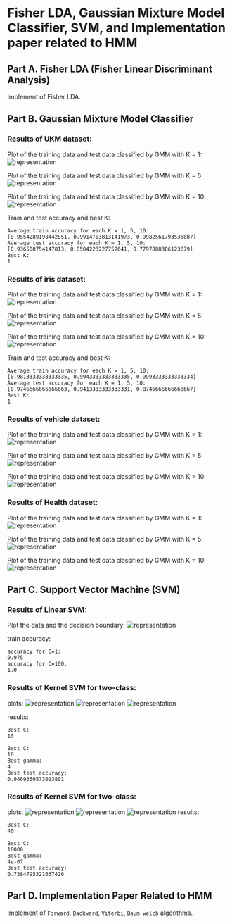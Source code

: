 # Fisher LDA, Gaussian Mixture Model Classifier, SVM, and Implementation paper related to HMM

## Part A. Fisher LDA (Fisher Linear Discriminant Analysis)

Implement of Fisher LDA.
## Part B. Gaussian Mixture Model Classifier

### Results of UKM dataset:

Plot of the training data and test data classified by GMM with K = 1:
![representation](https://github.com/VakhshooriEhsan/SPR-Fall2020-Project/blob/master/docs/imgs/A.1.1.PNG?raw=true)

Plot of the training data and test data classified by GMM with K = 5:
![representation](https://github.com/VakhshooriEhsan/SPR-Fall2020-Project/blob/master/docs/imgs/A.1.2.PNG?raw=true)

Plot of the training data and test data classified by GMM with K = 10:
![representation](https://github.com/VakhshooriEhsan/SPR-Fall2020-Project/blob/master/docs/imgs/A.1.3.PNG?raw=true)

Train and test accuracy and best K:
```
Average train accuracy for each K = 1, 5, 10:
[0.9554289198442851, 0.9914703813141973, 0.9982561793536887]
Average test accuracy for each K = 1, 5, 10:
[0.936500754147813, 0.8504223227752641, 0.7797888386123679]
Best K:
1
```
### Results of iris dataset:

Plot of the training data and test data classified by GMM with K = 1:
![representation](https://github.com/VakhshooriEhsan/SPR-Fall2020-Project/blob/master/docs/imgs/A.2.1.PNG?raw=true)

Plot of the training data and test data classified by GMM with K = 5:
![representation](https://github.com/VakhshooriEhsan/SPR-Fall2020-Project/blob/master/docs/imgs/A.2.2.PNG?raw=true)

Plot of the training data and test data classified by GMM with K = 10:
![representation](https://github.com/VakhshooriEhsan/SPR-Fall2020-Project/blob/master/docs/imgs/A.2.3.PNG?raw=true)

Train and test accuracy and best K:
```
Average train accuracy for each K = 1, 5, 10:
[0.9813333333333335, 0.9943333333333335, 0.9993333333333334]
Average test accuracy for each K = 1, 5, 10:
[0.9746666666666663, 0.9413333333333331, 0.8746666666666667]
Best K:
1
```
### Results of vehicle dataset:

Plot of the training data and test data classified by GMM with K = 1:
![representation](https://github.com/VakhshooriEhsan/SPR-Fall2020-Project/blob/master/docs/imgs/A.3.1.PNG?raw=true)

Plot of the training data and test data classified by GMM with K = 5:
![representation](https://github.com/VakhshooriEhsan/SPR-Fall2020-Project/blob/master/docs/imgs/A.3.2.PNG?raw=true)

Plot of the training data and test data classified by GMM with K = 10:
![representation](https://github.com/VakhshooriEhsan/SPR-Fall2020-Project/blob/master/docs/imgs/A.3.3.PNG?raw=true)
### Results of Health dataset:

Plot of the training data and test data classified by GMM with K = 1:
![representation](https://github.com/VakhshooriEhsan/SPR-Fall2020-Project/blob/master/docs/imgs/A.4.1.PNG?raw=true)

Plot of the training data and test data classified by GMM with K = 5:
![representation](https://github.com/VakhshooriEhsan/SPR-Fall2020-Project/blob/master/docs/imgs/A.4.2.PNG?raw=true)

Plot of the training data and test data classified by GMM with K = 10:
![representation](https://github.com/VakhshooriEhsan/SPR-Fall2020-Project/blob/master/docs/imgs/A.4.3.PNG?raw=true)
<!-- ------------------------------------------------------------------------------------------------------------------ -->
## Part C. Support Vector Machine (SVM)
### Results of Linear SVM:
Plot the data and the decision boundary:
![representation](https://github.com/VakhshooriEhsan/SPR-Fall2020-Project/blob/master/docs/imgs/C.1.PNG?raw=true)

train accuracy:
```
accuracy for C=1:
0.975
accuracy for C=100:
1.0

```
### Results of Kernel SVM for two-class:

plots:
![representation](https://github.com/VakhshooriEhsan/SPR-Fall2020-Project/blob/master/docs/imgs/C.2.3.PNG?raw=true)
![representation](https://github.com/VakhshooriEhsan/SPR-Fall2020-Project/blob/master/docs/imgs/C.2.1.PNG?raw=true)
![representation](https://github.com/VakhshooriEhsan/SPR-Fall2020-Project/blob/master/docs/imgs/C.2.2.PNG?raw=true)

results:
```
Best C:
10

Best C:
10
Best gamma:
4
Best test accuracy:
0.9469350573023801
```
### Results of Kernel SVM for two-class:

plots:
![representation](https://github.com/VakhshooriEhsan/SPR-Fall2020-Project/blob/master/docs/imgs/C.3.3.PNG?raw=true)
![representation](https://github.com/VakhshooriEhsan/SPR-Fall2020-Project/blob/master/docs/imgs/C.3.1.PNG?raw=true)
![representation](https://github.com/VakhshooriEhsan/SPR-Fall2020-Project/blob/master/docs/imgs/C.3.2.PNG?raw=true)
results:
```
Best C:
40

Best C:
10000
Best gamma:
4e-07
Best test accuracy:
0.7384795321637426
```
<!-- ------------------------------------------------------------------------------------------------------------------ -->
## Part D. Implementation Paper Related to HMM

Implement of `Forward`, `Backward`, `Viterbi`, `Baum welch` algorithms.
